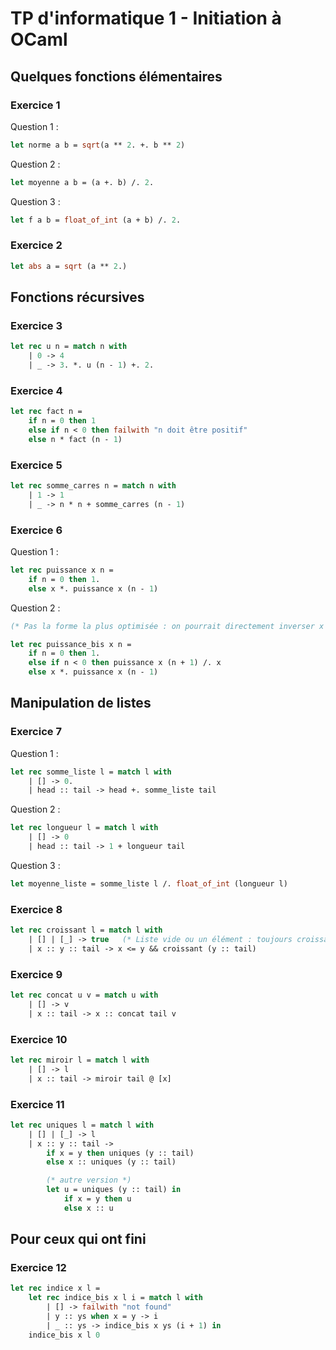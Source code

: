 # TP d'informatique 1 - Initiation à OCaml

## Quelques fonctions élémentaires

### Exercice 1

Question 1 :

```ocaml
let norme a b = sqrt(a ** 2. +. b ** 2)
```

Question 2 :

```ocaml
let moyenne a b = (a +. b) /. 2.
```

Question 3 :

```ocaml
let f a b = float_of_int (a + b) /. 2.
```

### Exercice 2

```ocaml
let abs a = sqrt (a ** 2.)
```

## Fonctions récursives

### Exercice 3

```ocaml
let rec u n = match n with
    | 0 -> 4
    | _ -> 3. *. u (n - 1) +. 2.
```

### Exercice 4

```ocaml
let rec fact n =
    if n = 0 then 1
    else if n < 0 then failwith "n doit être positif"
    else n * fact (n - 1)
```

### Exercice 5

```ocaml
let rec somme_carres n = match n with
    | 1 -> 1
    | _ -> n * n + somme_carres (n - 1)
```

### Exercice 6

Question 1 :

```ocaml
let rec puissance x n =
    if n = 0 then 1.
    else x *. puissance x (n - 1)
```

Question 2 :

```ocaml
(* Pas la forme la plus optimisée : on pourrait directement inverser x et en faire la puissance pour ne pas avoir de récurrence avec n < 0 *)

let rec puissance_bis x n =
    if n = 0 then 1.
    else if n < 0 then puissance x (n + 1) /. x
    else x *. puissance x (n - 1)
```

## Manipulation de listes

### Exercice 7

Question 1 :

```ocaml
let rec somme_liste l = match l with
    | [] -> 0.
    | head :: tail -> head +. somme_liste tail
```

Question 2 :

```ocaml
let rec longueur l = match l with
    | [] -> 0
    | head :: tail -> 1 + longueur tail
```

Question 3 :

```ocaml
let moyenne_liste = somme_liste l /. float_of_int (longueur l)
```

### Exercice 8

```ocaml
let rec croissant l = match l with
    | [] | [_] -> true   (* Liste vide ou un élément : toujours croissante*)
    | x :: y :: tail -> x <= y && croissant (y :: tail)
```

### Exercice 9

```ocaml
let rec concat u v = match u with
    | [] -> v
    | x :: tail -> x :: concat tail v
```

### Exercice 10

```ocaml
let rec miroir l = match l with
    | [] -> l
    | x :: tail -> miroir tail @ [x]
```

### Exercice 11

```ocaml
let rec uniques l = match l with
    | [] | [_] -> l
    | x :: y :: tail ->
        if x = y then uniques (y :: tail)
        else x :: uniques (y :: tail)

        (* autre version *)
        let u = uniques (y :: tail) in
            if x = y then u
            else x :: u
```

## Pour ceux qui ont fini

### Exercice 12

```ocaml
let rec indice x l =
    let rec indice_bis x l i = match l with
        | [] -> failwith "not found"
        | y :: ys when x = y -> i
        | _ :: ys -> indice_bis x ys (i + 1) in
    indice_bis x l 0
```

